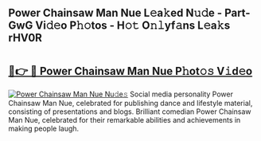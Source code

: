 ## Power Chainsaw Man Nue L𝚎a𝚔ed N𝚞𝚍e - Part-GwG Vi𝚍𝚎o P𝚑𝚘tos - H𝚘𝚝 O𝚗𝚕yf𝚊ns L𝚎a𝚔s rHV0R

# <h2><a href="http://kf1kx3.oniu.top/?m=Power+Chainsaw+Man+Nue">🔗👉 🔴 Power Chainsaw Man Nue P𝚑ot𝚘𝚜 V𝚒d𝚎o</a></h2>

[![Power Chainsaw Man Nue Nu𝚍e𝚜](https://i.imgur.com/0qMVB7G.gif)](http://kf1kx3.oniu.top/?m=Power+Chainsaw+Man+Nue)
Social media personality Power Chainsaw Man Nue, celebrated for publishing dance and lifestyle material, consisting of presentations and blogs. Brilliant comedian Power Chainsaw Man Nue, celebrated for their remarkable abilities and achievements in making people laugh.  
